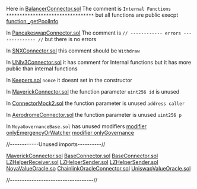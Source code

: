 Here in [BalancerConnector.sol](https://github.com/code-423n4/2024-04-noya/blob/9c79b332eff82011dcfa1e8fd51bad805159d758/contracts/connectors/BalancerConnector.sol#L62)
The comment is `Internal Functions *********************************` but all functions are public execpt [function _getPoolInfo](https://github.com/code-423n4/2024-04-noya/blob/9c79b332eff82011dcfa1e8fd51bad805159d758/contracts/connectors/BalancerConnector.sol#L189)

In [PancakeswapConnector.sol](https://github.com/code-423n4/2024-04-noya/blob/9c79b332eff82011dcfa1e8fd51bad805159d758/contracts/connectors/PancakeswapConnector.sol#L11)
The comment is `// ------------ errors -------------- //` but there is no errors

In [SNXConnector.sol](https://github.com/code-423n4/2024-04-noya/blob/9c79b332eff82011dcfa1e8fd51bad805159d758/contracts/connectors/SNXConnector.sol#L47) this comment should be `Withdraw`

In [UNIv3Connector.sol](https://github.com/code-423n4/2024-04-noya/blob/9c79b332eff82011dcfa1e8fd51bad805159d758/contracts/connectors/UNIv3Connector.sol#L121) it has comment for Internal functions but it has more public than internal functions

In [Keepers.sol](https://github.com/code-423n4/2024-04-noya/blob/9c79b332eff82011dcfa1e8fd51bad805159d758/contracts/governance/Keepers.sol#L14)  `nonce` it doesnt set in the constructor

In [MaverickConnector.sol](https://github.com/code-423n4/2024-04-noya/blob/9c79b332eff82011dcfa1e8fd51bad805159d758/contracts/connectors/MaverickConnector.sol#L161) the function parameter `uint256 id` is unused

In [ConnectorMock2.sol](https://github.com/code-423n4/2024-04-noya/blob/9c79b332eff82011dcfa1e8fd51bad805159d758/contracts/helpers/ConnectorMock2.sol#L27) the function parameter is unused `address caller`

In [AerodromeConnector.sol](https://github.com/code-423n4/2024-04-noya/blob/9c79b332eff82011dcfa1e8fd51bad805159d758/contracts/connectors/AerodromeConnector.sol#L117) the function parameter is unused `uint256 p`

In `NoyaGovernanceBase.sol` has unused modifiers 
[modifier onlyEmergencyOrWatcher](https://github.com/code-423n4/2024-04-noya/blob/9c79b332eff82011dcfa1e8fd51bad805159d758/contracts/governance/NoyaGovernanceBase.sol#L53)
[modifier onlyGovernance](https://github.com/code-423n4/2024-04-noya/blob/9c79b332eff82011dcfa1e8fd51bad805159d758/contracts/governance/NoyaGovernanceBase.sol#L85)


//------------Unused imports----------//

[MaverickConnector.sol](https://github.com/code-423n4/2024-04-noya/blob/9c79b332eff82011dcfa1e8fd51bad805159d758/contracts/connectors/MaverickConnector.sol#L4)
[BaseConnector.sol](https://github.com/code-423n4/2024-04-noya/blob/9c79b332eff82011dcfa1e8fd51bad805159d758/contracts/helpers/BaseConnector.sol#L8)
[BaseConnector.sol](https://github.com/code-423n4/2024-04-noya/blob/9c79b332eff82011dcfa1e8fd51bad805159d758/contracts/helpers/BaseConnector.sol#L12)
[LZHelperReceiver.sol](https://github.com/code-423n4/2024-04-noya/blob/9c79b332eff82011dcfa1e8fd51bad805159d758/contracts/helpers/LZHelpers/LZHelperReceiver.sol#L4)
[LZHelperSender.sol](https://github.com/code-423n4/2024-04-noya/blob/9c79b332eff82011dcfa1e8fd51bad805159d758/contracts/helpers/LZHelpers/LZHelperSender.sol#L4)
[LZHelperSender.sol](https://github.com/code-423n4/2024-04-noya/blob/9c79b332eff82011dcfa1e8fd51bad805159d758/contracts/helpers/LZHelpers/LZHelperSender.sol#L6)
[NoyaValueOracle.so](https://github.com/code-423n4/2024-04-noya/blob/9c79b332eff82011dcfa1e8fd51bad805159d758/contracts/helpers/valueOracle/NoyaValueOracle.sol#L4)
[ChainlinkOracleConnector.sol](https://github.com/code-423n4/2024-04-noya/blob/9c79b332eff82011dcfa1e8fd51bad805159d758/contracts/helpers/valueOracle/oracles/ChainlinkOracleConnector.sol#L7)
[UniswapValueOracle.sol](https://github.com/code-423n4/2024-04-noya/blob/9c79b332eff82011dcfa1e8fd51bad805159d758/contracts/helpers/valueOracle/oracles/UniswapValueOracle.sol#L6)


//-----------------------------------//

